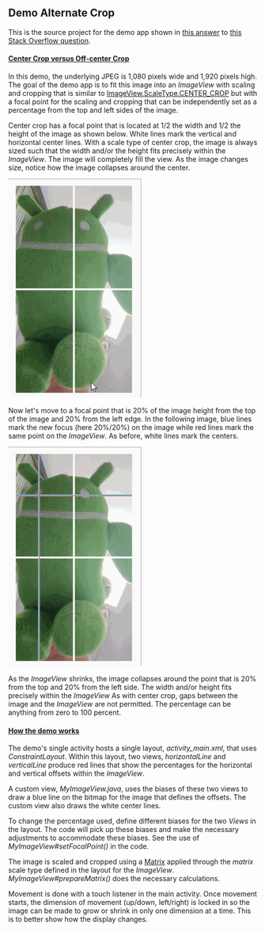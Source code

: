 <h2>Demo Alternate Crop</h2>

This is the source project for the demo app shown in
[this answer](https://stackoverflow.com/a/54278884/6287910)  to
[this Stack Overflow question](https://stackoverflow.com/questions/54216273/how-to-have-similar-mechanism-of-center-crop-on-exoplayers-playerview-but-not).

<h4><u>Center Crop versus Off-center Crop</u></h4>

In this demo, the underlying JPEG is 1,080 pixels wide and 1,920 pixels high. The goal
of the demo app is to fit this image into an _ImageView_ with scaling and
cropping that is similar to
[ImageView.ScaleType.CENTER_CROP](https://developer.android.com/reference/android/widget/ImageView.ScaleType)
but with a focal point for the scaling and cropping that can be independently set as a
percentage from the top and left sides of the image.

Center crop has a focal point that is located at 1/2 the width and 1/2
the height of the image as shown below. White lines mark the vertical
and horizontal center lines. With a scale type of center crop, the image is always sized such that
the width and/or the height fits precisely within the _ImageView_. The
image will completely fill the view. As the image changes size, notice
how the image collapses around the center.

![alt text](ReadMeSupport/centercrop.gif "Center Crop")

Now let's move to a focal point that is 20% of the image height from
the top of the image and 20% from the left edge. In the following
image, blue lines mark the new focus (here 20%/20%) on the image while
red lines mark the same point on the _ImageView_. As before, white lines
mark the centers.

![alt text](ReadMeSupport/20-20.gif "20-20 Crop")

As the _ImageView_ shrinks, the image collapses around the point that
is 20% from the top and 20% from the left side. The width and/or
height fits precisely within the _ImageView_ As with center crop, gaps
between the image and the _ImageView_ are not permitted. The percentage
can be anything from zero to 100 percent.

<h4><u>How the demo works</u></h4>

The demo's single activity hosts a single layout, _activity_main.xml_, that
uses _ConstraintLayout_.  Within this layout, two views, _horizontalLine_
and _verticalLine_ produce red lines that show the percentages for the
horizontal and vertical offsets within the _ImageView_.

A custom view, _MyImageView.java_, uses the biases of these two views
to draw a blue line on the bitmap for the image that defines the offsets.
The custom view also draws the white center lines.

 To change the percentage used, define different biases for the two
 _Views_ in the layout. The code will pick up these biases and make
 the necessary adjustments to accommodate these biases. See the use
 of _MyImageView#setFocalPoint()_ in the code.

 The image is scaled and cropped using a [Matrix](https://developer.android.com/reference/android/graphics/Matrix)
 applied through the _matrix_ scale type defined in the layout for
 the _ImageView_.  _MyImageView#prepareMatrix()_ does the necessary
 calculations.

 Movement is done with a touch listener in the main activity. Once movement
 starts, the dimension of movement (up/down, left/right) is locked in
 so the image can be made to grow or shrink in only one dimension at
 a time. This is to better show how the display changes.